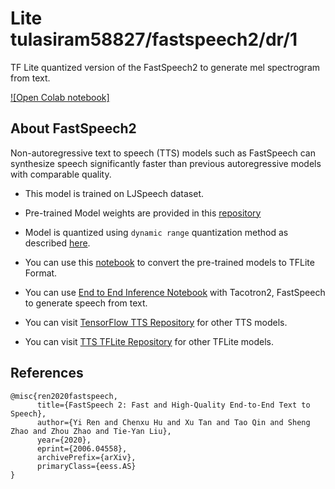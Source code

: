 # Lite tulasiram58827/fastspeech2/dr/1
TF Lite quantized version of the FastSpeech2 to generate mel spectrogram from text.

<!-- parent-model: tulasiram58827/fastspeech2/1 -->
<!-- asset-path: https://github.com/tulasiram58827/TTS_TFLite/releases/download/v0.2/fastspeech_quant.tar.xz -->

[![Open Colab notebook]](https://github.com/TensorSpeech/TensorFlowTTS/blob/master/notebooks/TensorFlowTTS_FastSpeech_with_TFLite.ipynb)

## About FastSpeech2

Non-autoregressive text to speech (TTS) models such as FastSpeech can synthesize speech significantly faster than previous autoregressive models with comparable quality. 

- This model is trained on LJSpeech dataset.

- Pre-trained Model weights are provided in this [repository](https://github.com/TensorSpeech/TensorFlowTTS/)

- Model is quantized using `dynamic range` quantization method as described [here](https://www.tensorflow.org/lite/performance/post_training_quant).

- You can use this [notebook](https://github.com/TensorSpeech/TensorFlowTTS/blob/master/notebooks/TensorFlowTTS_FastSpeech_with_TFLite.ipynb) to convert the pre-trained models to TFLite Format.

- You can use [End to End Inference Notebook](https://github.com/tulasiram58827/TTS_TFLite/blob/main/End_to_End_TTS.ipynb) with Tacotron2, FastSpeech to generate speech from text.

- You can visit [TensorFlow TTS Repository](https://github.com/TensorSpeech/TensorFlowTTS) for other TTS models.

- You can visit [TTS TFLite Repository](https://github.com/tulasiram58827/TTS_TFLite) for other TFLite models.

## References

```
@misc{ren2020fastspeech,
      title={FastSpeech 2: Fast and High-Quality End-to-End Text to Speech}, 
      author={Yi Ren and Chenxu Hu and Xu Tan and Tao Qin and Sheng Zhao and Zhou Zhao and Tie-Yan Liu},
      year={2020},
      eprint={2006.04558},
      archivePrefix={arXiv},
      primaryClass={eess.AS}
}
```

